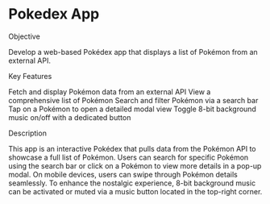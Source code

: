 # Pokedex App

Objective

Develop a web-based Pokédex app that displays a list of Pokémon from an external API.

Key Features

Fetch and display Pokémon data from an external API
View a comprehensive list of Pokémon
Search and filter Pokémon via a search bar
Tap on a Pokémon to open a detailed modal view
Toggle 8-bit background music on/off with a dedicated button

Description

This app is an interactive Pokédex that pulls data from the Pokémon API to showcase a full list of Pokémon. Users can search for specific Pokémon using the search bar or click on a Pokémon to view more details in a pop-up modal. On mobile devices, users can swipe through Pokémon details seamlessly. To enhance the nostalgic experience, 8-bit background music can be activated or muted via a music button located in the top-right corner.